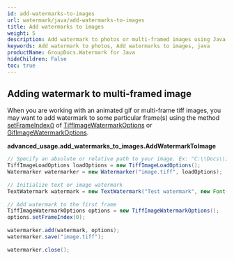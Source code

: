 ```yaml
---
id: add-watermarks-to-images
url: watermark/java/add-watermarks-to-images
title: Add watermarks to images
weight: 5
description: Add watermark to photos or multi-framed images using Java.
keywords: Add watermark to photos, Add watermarks to images, java
productName: GroupDocs.Watermark for Java
hideChildren: False
toc: true
---
```

## Adding watermark to multi-framed image 

When you are working with an animated gif or multi-frame tiff images, you may want to add watermark to some particular frame(s) using the method [setFrameIndex()](https://reference.groupdocs.com/watermark/java/com.groupdocs.watermark.options/MultiframeImageWatermarkOptions#setFrameIndex(int)) of [TiffImageWatermarkOptions](https://reference.groupdocs.com/watermark/java/com.groupdocs.watermark.options/TiffImageWatermarkOptions) or [GifImageWatermarkOptions](https://reference.groupdocs.com/watermark/java/com.groupdocs.watermark.options/GifImageWatermarkOptions).

**advanced\_usage.add\_watermarks\_to\_images.AddWatermarkToImage**

```java
// Specify an absolute or relative path to your image. Ex: "C:\\Docs\\image.tiff"
TiffImageLoadOptions loadOptions = new TiffImageLoadOptions();                                       
Watermarker watermarker = new Watermarker("image.tiff", loadOptions);                       
                                                                                                     
// Initialize text or image watermark                                                                
TextWatermark watermark = new TextWatermark("Test watermark", new Font("Arial", 19));                
                                                                                                     
// Add watermark to the first frame                                                                  
TiffImageWatermarkOptions options = new TiffImageWatermarkOptions();                                 
options.setFrameIndex(0);                                                                            
                                                                                                     
watermarker.add(watermark, options);                                                                 
watermarker.save("image.tiff");                                                            
                                                                                                     
watermarker.close();                                                                                 
```
